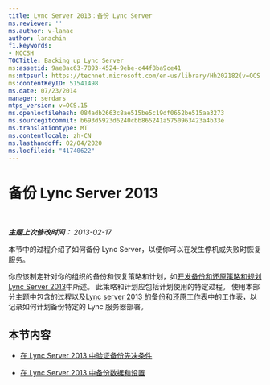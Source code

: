 ```yaml
---
title: Lync Server 2013：备份 Lync Server
ms.reviewer: ''
ms.author: v-lanac
author: lanachin
f1.keywords:
- NOCSH
TOCTitle: Backing up Lync Server
ms:assetid: 9ae8ac63-7893-4524-9ebe-c44f8ba9ce41
ms:mtpsurl: https://technet.microsoft.com/en-us/library/Hh202182(v=OCS.15)
ms:contentKeyID: 51541498
ms.date: 07/23/2014
manager: serdars
mtps_version: v=OCS.15
ms.openlocfilehash: 084adb2663c8ae515be5c19df0652be515aa3273
ms.sourcegitcommit: b693d5923d6240cbb865241a5750963423a4b33e
ms.translationtype: MT
ms.contentlocale: zh-CN
ms.lasthandoff: 02/04/2020
ms.locfileid: "41740622"
---
```

<div data-xmlns="http://www.w3.org/1999/xhtml">

<div class="topic" data-xmlns="http://www.w3.org/1999/xhtml" data-msxsl="urn:schemas-microsoft-com:xslt" data-cs="http://msdn.microsoft.com/en-us/">

<div data-asp="http://msdn2.microsoft.com/asp">

# <a name="backing-up-lync-server-2013"></a>备份 Lync Server 2013

</div>

<div id="mainSection">

<div id="mainBody">

<span> </span>

_**主题上次修改时间：** 2013-02-17_

本节中的过程介绍了如何备份 Lync Server，以便你可以在发生停机或失败时恢复服务。

你应该制定针对你的组织的备份和恢复策略和计划，如[开发备份和还原策略和规划 Lync Server 2013](lync-server-2013-developing-a-backup-and-restoration-strategy-and-plan.md)中所述。 此策略和计划应包括计划使用的特定过程。 使用本部分主题中包含的过程以及[Lync server 2013 的备份和还原工作表](lync-server-2013-backup-and-restoration-worksheets.md)中的工作表，以记录如何计划备份特定的 Lync 服务器部署。

<div>

## <a name="in-this-section"></a>本节内容

  - [在 Lync Server 2013 中验证备份先决条件](lync-server-2013-verifying-backup-prerequisites.md)

  - [在 Lync Server 2013 中备份数据和设置](lync-server-2013-backing-up-data-and-settings.md)

</div>

</div>

<span> </span>

</div>

</div>

</div>

